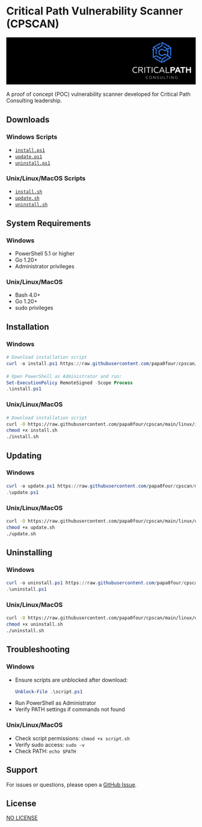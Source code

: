 # Critical Path Vulnerability Scanner (CPSCAN)

![Critical Path][logo]

[logo]: /images/critical_path.jpg "Critical Path Logo"

A proof of concept (POC) vulnerability scanner developed for Critical Path Consulting leadership.

## Downloads

### Windows Scripts
- [`install.ps1`][win-install]
- [`update.ps1`][win-update]
- [`uninstall.ps1`][win-uninstall]

[win-install]: https://raw.githubusercontent.com/papa0four/cpscan/main/windows/install.ps1
[win-update]: https://raw.githubusercontent.com/papa0four/cpscan/main/windows/update.ps1
[win-uninstall]: https://raw.githubusercontent.com/papa0four/cpscan/main/windows/uninstall.ps1

### Unix/Linux/MacOS Scripts
- [`install.sh`][unix-install]
- [`update.sh`][unix-update]
- [`uninstall.sh`][unix-uninstall]

[unix-install]: https://raw.githubusercontent.com/papa0four/cpscan/main/linux/install.sh
[unix-update]: https://raw.githubusercontent.com/papa0four/cpscan/main/linux/update.sh
[unix-uninstall]: https://raw.githubusercontent.com/papa0four/cpscan/main/linux/uninstall.sh

## System Requirements

### Windows
- PowerShell 5.1 or higher
- Go 1.20+
- Administrator privileges

### Unix/Linux/MacOS
- Bash 4.0+
- Go 1.20+
- sudo privileges

## Installation

### Windows
```powershell
# Download installation script
curl -o install.ps1 https://raw.githubusercontent.com/papa0four/cpscan/main/windows/install.ps1

# Open PowerShell as Administrator and run:
Set-ExecutionPolicy RemoteSigned -Scope Process
.\install.ps1
```

### Unix/Linux/MacOS
```bash
# Download installation script
curl -O https://raw.githubusercontent.com/papa0four/cpscan/main/linux/install.sh 
chmod +x install.sh
./install.sh
```

## Updating

### Windows
```powershell
curl -o update.ps1 https://raw.githubusercontent.com/papa0four/cpscan/main/windows/update.ps1 
.\update.ps1
```

### Unix/Linux/MacOS
```bash
curl -O https://raw.githubusercontent.com/papa0four/cpscan/main/linux/update.sh
chmod +x update.sh
./update.sh
```

## Uninstalling

### Windows
```powershell
curl -o uninstall.ps1 https://raw.githubusercontent.com/papa0four/cpscan/main/windows/uninstall.ps1
.\uninstall.ps1
```

### Unix/Linux/MacOS
```bash
curl -O https://raw.githubusercontent.com/papa0four/cpscan/main/linux/uninstall.sh
chmod +x uninstall.sh
./uninstall.sh
```

## Troubleshooting

### Windows
- Ensure scripts are unblocked after download:
  ```powershell
  Unblock-File .\script.ps1
  ```
- Run PowerShell as Administrator
- Verify PATH settings if commands not found

### Unix/Linux/MacOS
- Check script permissions: `chmod +x script.sh`
- Verify sudo access: `sudo -v`
- Check PATH: `echo $PATH`

## Support
For issues or questions, please open a [GitHub Issue][issues].

[issues]: https://github.com/username/cpscan/issues

## License
[NO LICENSE](LICENSE)
